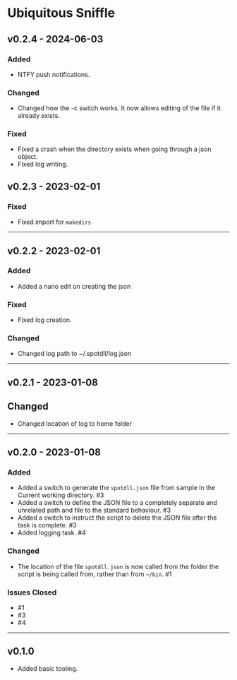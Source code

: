 # Ubiquitous Sniffle

## v0.2.4 - 2024-06-03

### Added

- NTFY push notifications.

### Changed

- Changed how the -c switch works. It now allows editing of the file if it already exists.

### Fixed

- Fixed a crash when the directory exists when going through a json object.
- Fixed log writing.

## v0.2.3 - 2023-02-01

### Fixed

- Fixed import for `makedirs`

---

## v0.2.2 - 2023-02-01

### Added

- Added a nano edit on creating the json

### Fixed

- Fixed log creation.

### Changed

- Changed log path to ~/.spotdll/log.json

---

## v0.2.1 - 2023-01-08

## Changed

- Changed location of log to home folder

---

## v0.2.0 - 2023-01-08

### Added

- Added a switch to generate the `spotdll.json` file from sample in the Current working directory. #3
- Added a switch to define the JSON file to a completely separate and unrelated path and file to the standard behaviour. #3
- Added a switch to instruct the script to delete the JSON file after the task is complete. #3
- Added logging task. #4

### Changed

- The location of the file `spotdll.json` is now called from the folder the script is being called from, rather than from `~/bin`. #1

### Issues Closed

- #1
- #3
- #4

---

## v0.1.0

- Added basic tooling.
